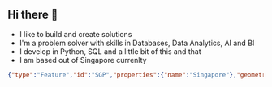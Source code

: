 ## Hi there 👋

- I like to build and create solutions
- I'm a problem solver with skills in Databases, Data Analytics, AI and BI
- I develop in Python, SQL and a little bit of this and that
- I am based out of Singapore currenlty

```geojson
{"type":"Feature","id":"SGP","properties":{"name":"Singapore"},"geometry":{"type":"Polygon","coordinates":[[[103.60313415527344,1.26675774823251],[103.61755371093749,1.3244212231757635],[103.65325927734375,1.3896342476555246],[103.66630554199219,1.4143460858068593],[103.67179870605467,1.4294476354255539],[103.68278503417969,1.439057660807751],[103.69583129882812,1.4438626583311722],[103.72055053710938,1.4589640128389818],[103.73771667480469,1.4582775898253464],[103.75419616699219,1.4493540716333067],[103.7603759765625,1.4500404973607948],[103.80363464355467,1.4788701887242242],[103.8269805908203,1.4754381021049132],[103.86680603027342,1.4582775898253464],[103.8922119140625,1.4321933610794366],[103.89701843261717,1.4287612034988086],[103.91555786132812,1.4267019064882447],[103.93478393554688,1.4321933610794366],[103.96018981933592,1.4218968729661605],[103.985595703125,1.4246426076343077],[104.00070190429688,1.4212104387885494],[104.02130126953125,1.4397440896459617],[104.04396057128906,1.445921939876798],[104.08721923828125,1.4246426076343077],[104.09477233886719,1.3971851147344805],[104.08103942871094,1.3573711816421556],[104.12704467773438,1.290097884072079],[104.12704467773438,1.2777413679950957],[103.98216247558594,1.2537146393239096],[103.81256103515625,1.1754546449158993],[103.73634338378906,1.1301452152248344],[103.65394592285156,1.1905576261723045],[103.56536865234375,1.1960495988987414],[103.60313415527344,1.26675774823251]]]}}
```


<!--
**Naginder/naginder** is a ✨ _special_ ✨ repository because its `README.md` (this file) appears on your GitHub profile.

Here are some ideas to get you started:

- 🔭 I’m currently working on ...
- 🌱 I’m currently learning ...
- 👯 I’m looking to collaborate on ...
- 🤔 I’m looking for help with ...
- 💬 Ask me about ...
- 📫 How to reach me: ...
- 😄 Pronouns: ...
- ⚡ Fun fact: ...
-->
